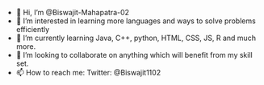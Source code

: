 - 👋 Hi, I’m @Biswajit-Mahapatra-02
- 👀 I’m interested in learning more languages and ways to solve problems efficiently
- 🌱 I’m currently learning Java, C++, python, HTML, CSS, JS, R and much more.
- 💞️ I’m looking to collaborate on anything which will benefit from my skill set.
- 📫 How to reach me:
  Twitter: @Biswajit1102

<!---
Biswajit-Mahapatra-02/Biswajit-Mahapatra-02 is a ✨ special ✨ repository because its `README.md` (this file) appears on your GitHub profile.
You can click the Preview link to take a look at your changes.
--->
